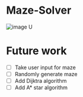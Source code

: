 # Maze-Solver

![image](https://user-images.githubusercontent.com/65414576/154735554-4377bde0-e61e-4d85-a7b7-2cc79e724998.png)
U
# Future work # 
- [ ] Take user input for maze
- [ ] Randomly generate maze
- [ ] Add Dijktra algorithm
- [ ] Add A* star algorithm
